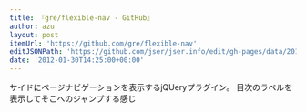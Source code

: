 ```yaml
---
title: 『gre/flexible-nav - GitHub』
author: azu
layout: post
itemUrl: 'https://github.com/gre/flexible-nav'
editJSONPath: 'https://github.com/jser/jser.info/edit/gh-pages/data/2012/01/index.json'
date: '2012-01-30T14:25:00+00:00'
---
```

サイドにページナビゲーションを表示するjQUeryプラグイン。
目次のラベルを表示してそこへのジャンプする感じ
